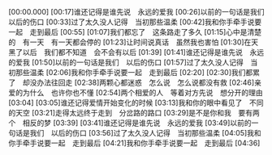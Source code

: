 [00:00.000]
[00:17]谁还记得是谁先说　永远的爱我
[00:26]以前的一句话是我们　以后的伤口
[00:33]过了太久没人记得　当初那些温柔
[00:42]我和你手牵手说要一起　走到最后
[00:55]
[01:07]我们都忘了　这条路走了多久
[01:15]心中是清楚的　有一天　有一天都会停的
[01:23]让时间说真话　虽然我也害怕
[01:30]在天黑了以后　我们都不知道　会不会有以后
[01:39]
[01:41]谁还记得是谁先说　永远的爱我
[01:50]以前的一句话是我们　以后的伤口
[01:57]过了太久没人记得　当初那些温柔
[02:06]我和你手牵手说要一起　走到最后
[02:20]
[02:30]我们都累了　却没办法往回走
[02:38]两颗心都迷惑　怎么说　怎么说都没有救
[02:46]亲爱的为什么　也许你也不懂
[02:54]两个相爱的人　等着对方先说　想分开的理由
[03:04]
[03:05]谁还记得爱情开始变化的时候
[03:13]我和你的眼中看见了　不同的天空
[03:21]走得太远终于走到　分岔路的路口
[03:29]是不是你和我　要有两个　相反的梦
[03:39]
[03:41]谁还记得是谁先说　永远的爱我
[03:49]以前的一句话是我们　以后的伤口
[03:56]过了太久没人记得　当初那些温柔
[04:05]我和你手牵手说要一起　走到最后
[04:21]我和你手牵手说要一起　走到最后
[04:36]